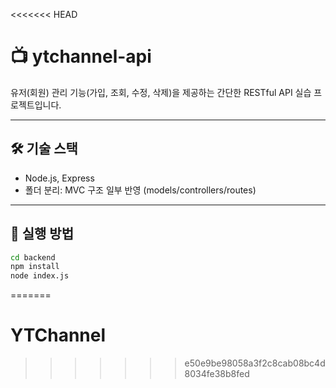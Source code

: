 <<<<<<< HEAD
# 📺 ytchannel-api

유저(회원) 관리 기능(가입, 조회, 수정, 삭제)을 제공하는 간단한 RESTful API 실습 프로젝트입니다.

---

## 🛠️ 기술 스택

- Node.js, Express
- 폴더 분리: MVC 구조 일부 반영 (models/controllers/routes)

---

## 🚀 실행 방법

```bash
cd backend
npm install
node index.js
```
=======
# YTChannel
>>>>>>> e50e9be98058a3f2c8cab08bc4d8034fe38b8fed
